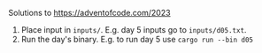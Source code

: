 Solutions to https://adventofcode.com/2023

1. Place input in `inputs/`. E.g. day 5 inputs go to `inputs/d05.txt`.
2. Run the day's binary. E.g. to run day 5 use `cargo run --bin d05`
